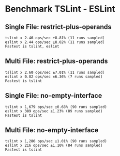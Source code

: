 # Benchmark TSLint - ESLint

## Single File: restrict-plus-operands

```
tslint x 2.46 ops/sec ±8.81% (11 runs sampled)
eslint x 2.44 ops/sec ±8.02% (11 runs sampled)
Fastest is tslint, eslint
```

## Multi File: restrict-plus-operands

```
tslint x 2.60 ops/sec ±7.01% (11 runs sampled)
eslint x 0.82 ops/sec ±6.36% (7 runs sampled)
Fastest is tslint
```

## Single File: no-empty-interface

```
tslint x 1,679 ops/sec ±0.68% (90 runs sampled)
eslint x 389 ops/sec ±1.23% (89 runs sampled)
Fastest is tslint
```

## Multi File: no-empty-interface

```
tslint x 1,286 ops/sec ±1.01% (90 runs sampled)
eslint x 216 ops/sec ±1.10% (84 runs sampled)
Fastest is tslint
```
